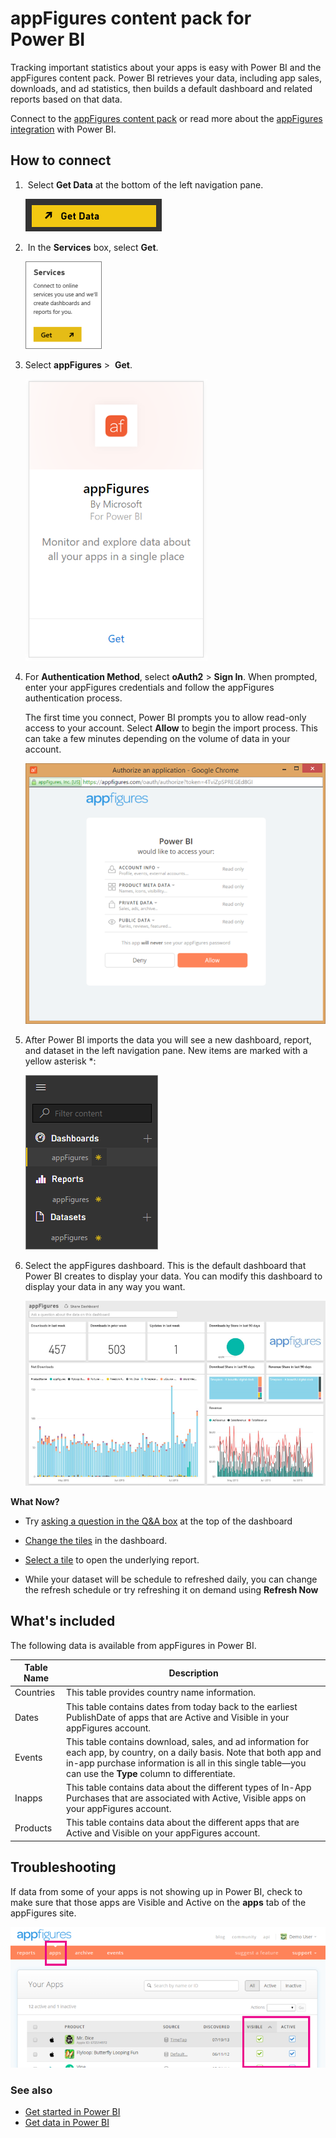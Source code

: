 <properties
   pageTitle="appFigures content pack"
   description="appFigures content pack for Power BI"
   services="powerbi"
   documentationCenter=""
   authors="joeshoukry"
   manager="erikre"
   backup="maggiesMSFT"
   editor=""
   tags=""
   qualityFocus="no"
   qualityDate=""/>

<tags
   ms.service="powerbi"
   ms.devlang="NA"
   ms.topic="article"
   ms.tgt_pltfrm="NA"
   ms.workload="powerbi"
   ms.date="03/10/2017"
   ms.author="yshoukry"/>

# appFigures content pack for Power&nbsp;BI

Tracking important statistics about your apps is easy with Power BI and the appFigures content pack. Power BI retrieves your data, including app sales, downloads, and ad statistics, then builds a default dashboard and related reports based on that data.

Connect to the [appFigures content pack](https://app.powerbi.com/getdata/services/appfigures) or read more about the [appFigures integration](https://powerbi.microsoft.com/integrations/appfigures) with Power BI.

## How to connect

1.  Select **Get Data** at the bottom of the left navigation pane.

	![](media/powerbi-content-pack-appfigures/PBI_GetData.png)

2.  In the **Services** box, select **Get**.

	![](media/powerbi-content-pack-appfigures/PBI_GetServices.png)

3.  Select **appFigures** \>  **Get**.

	![](media/powerbi-content-pack-appfigures/appFigures.png)

4.  For **Authentication Method**, select **oAuth2** \> **Sign In**. When prompted, enter your appFigures credentials and follow the appFigures authentication process.

    The first time you connect, Power BI prompts you to allow read-only access to your account. Select **Allow** to begin the import process. This can take a few minutes depending on the volume of data in your account.

    ![](media/powerbi-content-pack-appfigures/appFiguresDoc_06.png)

5. After Power BI imports the data you will see a new dashboard, report, and dataset in the left navigation pane. New items are marked with a yellow asterisk \*:

	![](media/powerbi-content-pack-appfigures/PBI_appFigures3.png)

6. Select the appFigures dashboard. This is the default dashboard that Power BI creates to display your data. You can modify this dashboard to display your data in any way you want.

	![](media/powerbi-content-pack-appfigures/appFiguresDoc_01.png)


**What Now?**

- Try [asking a question in the Q&A box](powerbi-service-q-and-a.md) at the top of the dashboard

- [Change the tiles](powerbi-service-edit-a-tile-in-a-dashboard.md) in the dashboard.

- [Select a tile](powerbi-service-dashboard-tiles.md) to open the underlying report.

- While your dataset will be schedule to refreshed daily, you can change the refresh schedule or try refreshing it on demand using **Refresh Now**


## What's included

The following data is available from appFigures in Power BI.


|**Table Name**|**Description**|
|---|---|
|Countries|This table provides country name information.|
|Dates|This table contains dates from today back to the earliest PublishDate of apps that are Active and Visible in your appFigures account.|
|Events|This table contains download, sales, and ad information for each app, by country, on a daily basis. Note that both app and in-app purchase information is all in this single table—you can use the <strong>Type</strong> column to differentiate.|
|Inapps|This table contains data about the different types of In-App Purchases that are associated with Active, Visible apps on your appFigures account.|
|Products|This table contains data about the different apps that are Active and Visible on your appFigures account.|

## Troubleshooting

If data from some of your apps is not showing up in Power BI, check to make sure that those apps are Visible and Active on the **apps** tab of the appFigures site.

![](media/powerbi-content-pack-appfigures/appFiguresDoc_11.png)

### See also

-  [Get started in Power BI](powerbi-service-get-started.md)
-  [Get data in Power BI](powerbi-service-get-data.md)
